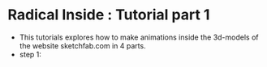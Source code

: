 # Radical Inside : Tutorial part 1

- This tutorials explores how to make animations inside the 3d-models of the website sketchfab.com in 4 parts.
- step 1: 
